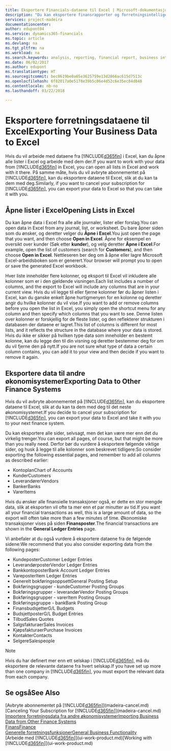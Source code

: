```yaml
---
title: Eksportere Financials-dataene til Excel | Microsoft-dokumentasjon
description: "Du kan eksportere finansrapporter og forretningsintelligensdata fra Finance and Operations, Business edition til Excel, eller du kan åpne Financials-dataene i Excel."
services: project-madeira
documentationcenter: 
author: edupont04
ms.service: dynamics365-financials
ms.topic: article
ms.devlang: na
ms.tgt_pltfrm: na
ms.workload: na
ms.search.keywords: analysis, reporting, financial report, business intelligence, BI, Excel
ms.date: 06/02/2017
ms.author: edupont
ms.translationtype: HT
ms.sourcegitcommit: bec0619be0a65e3625759e13d2866ac615d7513c
ms.openlocfilehash: 6f82017a0e5178e39b5c06e4d52c6e35ec84d848
ms.contentlocale: nb-no
ms.lasthandoff: 03/22/2018

---
```

# <a name="exporting-your-business-data-to-excel"></a><span data-ttu-id="2e45b-103">Eksportere forretningsdataene til Excel</span><span class="sxs-lookup"><span data-stu-id="2e45b-103">Exporting Your Business Data to Excel</span></span>
<span data-ttu-id="2e45b-104">Hvis du vil arbeide med dataene fra [!INCLUDE[d365fin](includes/d365fin_md.md)] i Excel, kan du åpne alle lister i Excel og arbeide med dem der.</span><span class="sxs-lookup"><span data-stu-id="2e45b-104">If you want to work with your data from [!INCLUDE[d365fin](includes/d365fin_md.md)] in Excel, you can open all lists in Excel and work with it there.</span></span> <span data-ttu-id="2e45b-105">På samme måte, hvis du vil avbryte abonnementet på [!INCLUDE[d365fin](includes/d365fin_md.md)], kan du eksportere dataene til Excel, slik at du kan ta dem med deg.</span><span class="sxs-lookup"><span data-stu-id="2e45b-105">Similarly, if you want to cancel your subscription for [!INCLUDE[d365fin](includes/d365fin_md.md)], you can export your data to Excel so that you can take it with you.</span></span>

## <a name="opening-lists-in-excel"></a><span data-ttu-id="2e45b-106">Åpne lister i Excel</span><span class="sxs-lookup"><span data-stu-id="2e45b-106">Opening Lists in Excel</span></span>
<span data-ttu-id="2e45b-107">Du kan åpne data i Excel fra alle alle journaler, lister eller forslag.</span><span class="sxs-lookup"><span data-stu-id="2e45b-107">You can open data in Excel from any journal, list, or worksheet.</span></span> <span data-ttu-id="2e45b-108">Du bare åpner siden som du ønsker, og deretter velger du **Åpne i Excel**.</span><span class="sxs-lookup"><span data-stu-id="2e45b-108">You just open the page that you want, and then choose **Open in Excel**.</span></span> <span data-ttu-id="2e45b-109">Åpne for eksempel en oversikt over kunder (Søk etter **kunder**), og velg deretter **Åpne i Excel**.</span><span class="sxs-lookup"><span data-stu-id="2e45b-109">For example, open the list of customers (search for **Customers**), and then choose **Open in Excel**.</span></span> <span data-ttu-id="2e45b-110">Nettleseren ber deg om å åpne eller lagre Microsoft Excel-arbeidsboken som er generert.</span><span class="sxs-lookup"><span data-stu-id="2e45b-110">Your browser will prompt you to open or save the generated Excel workbook.</span></span>  

<span data-ttu-id="2e45b-111">Hver liste inneholder flere kolonner, og eksport til Excel vil inkludere alle kolonner som er i den gjeldende visningen.</span><span class="sxs-lookup"><span data-stu-id="2e45b-111">Each list includes a number of columns, and the export to Excel will include any columns that are in your current view.</span></span> <span data-ttu-id="2e45b-112">Hvis du vil legge til eller fjerne kolonner før du åpner listen i Excel, kan du ganske enkelt åpne hurtigmenyen for en kolonne og deretter angir du hvilke kolonner du vil vise.</span><span class="sxs-lookup"><span data-stu-id="2e45b-112">If you want to add or remove columns before you open the list in Excel, you simply open the shortcut menu for any column and then specify which columns that you want to see.</span></span> <span data-ttu-id="2e45b-113">Denne listen over kolonner er forskjellig for de fleste lister, og den reflekterer strukturen i databasen der dataene er lagret.</span><span class="sxs-lookup"><span data-stu-id="2e45b-113">This list of columns is different for most lists, and it reflects the structure in the database where your data is stored.</span></span> <span data-ttu-id="2e45b-114">Hvis du ikke er sikker på hvilken type data som inneholder en bestemt kolonne, kan du legge den til din visning og deretter bestemmer deg for om du vil fjerne den på nytt.</span><span class="sxs-lookup"><span data-stu-id="2e45b-114">If you are not sure what type of data a certain column contains, you can add it to your view and then decide if you want to remove it again.</span></span>  

## <a name="exporting-data-to-other-finance-systems"></a><span data-ttu-id="2e45b-115">Eksportere data til andre økonomisystemer</span><span class="sxs-lookup"><span data-stu-id="2e45b-115">Exporting Data to Other Finance Systems</span></span>
<span data-ttu-id="2e45b-116">Hvis du vil avbryte abonnementet på [!INCLUDE[d365fin](includes/d365fin_md.md)], kan du eksportere dataene til Excel, slik at du kan ta dem med deg til det neste økonomisystemet.</span><span class="sxs-lookup"><span data-stu-id="2e45b-116">If you decide to cancel your subscription for [!INCLUDE[d365fin](includes/d365fin_md.md)], you can export your data to Excel and take it with you to your next finance system.</span></span>  

<span data-ttu-id="2e45b-117">Du kan eksportere alle sider, selvsagt, men det kan være mer enn det du virkelig trenger.</span><span class="sxs-lookup"><span data-stu-id="2e45b-117">You can export all pages, of course, but that might be more than you really need.</span></span> <span data-ttu-id="2e45b-118">Derfor bør du vurdere å eksportere følgende viktige sider, og husk å legge til alle kolonner som beskrevet tidligere:</span><span class="sxs-lookup"><span data-stu-id="2e45b-118">So consider exporting the following essential pages, and remember to add all columns as described earlier:</span></span>  

* <span data-ttu-id="2e45b-119">Kontoplan</span><span class="sxs-lookup"><span data-stu-id="2e45b-119">Chart of Accounts</span></span>  
* <span data-ttu-id="2e45b-120">Kunder</span><span class="sxs-lookup"><span data-stu-id="2e45b-120">Customers</span></span>  
* <span data-ttu-id="2e45b-121">Leverandører</span><span class="sxs-lookup"><span data-stu-id="2e45b-121">Vendors</span></span>  
* <span data-ttu-id="2e45b-122">Banker</span><span class="sxs-lookup"><span data-stu-id="2e45b-122">Banks</span></span>  
* <span data-ttu-id="2e45b-123">Varer</span><span class="sxs-lookup"><span data-stu-id="2e45b-123">Items</span></span>  

<span data-ttu-id="2e45b-124">Hvis du ønsker alle finansielle transaksjoner også, er dette en stor mengde data, slik at eksporten vil ofte ta mer enn et par minutter av tid.</span><span class="sxs-lookup"><span data-stu-id="2e45b-124">If you want all your financial transactions as well, this is a large amount of data, so the export will often take more than a few minutes of time.</span></span> <span data-ttu-id="2e45b-125">Økonomiske transaksjoner vises på siden **Finansposter**.</span><span class="sxs-lookup"><span data-stu-id="2e45b-125">The financial transactions are shown in the **General Ledger Entries** page.</span></span>  

<span data-ttu-id="2e45b-126">Vi anbefaler at du også vurdere å eksportere dataene fra de følgende sidene:</span><span class="sxs-lookup"><span data-stu-id="2e45b-126">We recommend that you also consider exporting data from the following pages:</span></span>  

* <span data-ttu-id="2e45b-127">Kundeposter</span><span class="sxs-lookup"><span data-stu-id="2e45b-127">Customer Ledger Entries</span></span>  
* <span data-ttu-id="2e45b-128">Leverandørposter</span><span class="sxs-lookup"><span data-stu-id="2e45b-128">Vendor Ledger Entries</span></span>  
* <span data-ttu-id="2e45b-129">Bankkontoposter</span><span class="sxs-lookup"><span data-stu-id="2e45b-129">Bank Account Ledger Entries</span></span>  
* <span data-ttu-id="2e45b-130">Vareposter</span><span class="sxs-lookup"><span data-stu-id="2e45b-130">Item Ledger Entries</span></span>  
* <span data-ttu-id="2e45b-131">Generelt bokføringsoppsett</span><span class="sxs-lookup"><span data-stu-id="2e45b-131">General Posting Setup</span></span>  
* <span data-ttu-id="2e45b-132">Bokføringsgrupper - kunde</span><span class="sxs-lookup"><span data-stu-id="2e45b-132">Customer Posting Groups</span></span>  
* <span data-ttu-id="2e45b-133">Bokføringsgrupper - leverandør</span><span class="sxs-lookup"><span data-stu-id="2e45b-133">Vendor Posting Groups</span></span>  
* <span data-ttu-id="2e45b-134">Bokføringsgrupper - varer</span><span class="sxs-lookup"><span data-stu-id="2e45b-134">Item Posting Groups</span></span>  
* <span data-ttu-id="2e45b-135">Bokføringsgruppe - bank</span><span class="sxs-lookup"><span data-stu-id="2e45b-135">Bank Posting Group</span></span>  
* <span data-ttu-id="2e45b-136">Finansbudsjetter</span><span class="sxs-lookup"><span data-stu-id="2e45b-136">G/L Budgets</span></span>  
* <span data-ttu-id="2e45b-137">Budsjettposter</span><span class="sxs-lookup"><span data-stu-id="2e45b-137">G/L Budget Entries</span></span>  
* <span data-ttu-id="2e45b-138">Tilbud</span><span class="sxs-lookup"><span data-stu-id="2e45b-138">Sales Quotes</span></span>  
* <span data-ttu-id="2e45b-139">Salgsfakturaer</span><span class="sxs-lookup"><span data-stu-id="2e45b-139">Sales Invoices</span></span>  
* <span data-ttu-id="2e45b-140">Kjøpsfakturaer</span><span class="sxs-lookup"><span data-stu-id="2e45b-140">Purchase Invoices</span></span>  
* <span data-ttu-id="2e45b-141">Kontakter</span><span class="sxs-lookup"><span data-stu-id="2e45b-141">Contacts</span></span>  
* <span data-ttu-id="2e45b-142">Selgere</span><span class="sxs-lookup"><span data-stu-id="2e45b-142">Salespeople</span></span>  

> [!NOTE]  
>   <span data-ttu-id="2e45b-143">Hvis du har definert mer enn ett selskap i [!INCLUDE[d365fin](includes/d365fin_md.md)], må du eksportere de relevante dataene fra hvert selskap.</span><span class="sxs-lookup"><span data-stu-id="2e45b-143">If you have set up more than one company in [!INCLUDE[d365fin](includes/d365fin_md.md)], you must export the relevant data from each company.</span></span>

## <a name="see-also"></a><span data-ttu-id="2e45b-144">Se også</span><span class="sxs-lookup"><span data-stu-id="2e45b-144">See Also</span></span>
<span data-ttu-id="2e45b-145">[Avbryte abonnementet på [!INCLUDE[d365fin](includes/d365fin_md.md)]](madeira-cancel.md)</span><span class="sxs-lookup"><span data-stu-id="2e45b-145">[Canceling Your Subscription for [!INCLUDE[d365fin](includes/d365fin_md.md)]](madeira-cancel.md)</span></span>  
[<span data-ttu-id="2e45b-146">Importere forretningsdata fra andre økonomisystemer</span><span class="sxs-lookup"><span data-stu-id="2e45b-146">Importing Business Data from Other Finance Systems</span></span>](upload-data.md)  
[<span data-ttu-id="2e45b-147">Finans</span><span class="sxs-lookup"><span data-stu-id="2e45b-147">Finance</span></span>](finance.md)  
[<span data-ttu-id="2e45b-148">Generelle forretningsfunksjoner</span><span class="sxs-lookup"><span data-stu-id="2e45b-148">General Business Functionality</span></span>](ui-across-business-areas.md)  
<span data-ttu-id="2e45b-149">[Arbeide med [!INCLUDE[d365fin](includes/d365fin_md.md)]](ui-work-product.md)</span><span class="sxs-lookup"><span data-stu-id="2e45b-149">[Working with [!INCLUDE[d365fin](includes/d365fin_md.md)]](ui-work-product.md)</span></span>  

